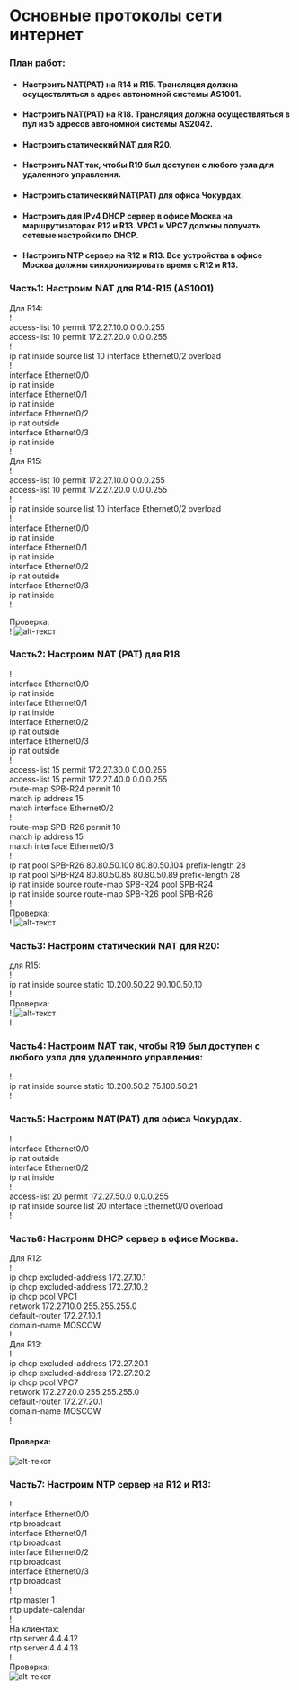 # Основные протоколы сети интернет  

### План работ:  
- #### Настроить NAT(PAT) на R14 и R15. Трансляция должна осуществляться в адрес автономной системы AS1001.  
- #### Настроить NAT(PAT) на R18. Трансляция должна осуществляться в пул из 5 адресов автономной системы AS2042.  
- #### Настроить статический NAT для R20.  
- #### Настроить NAT так, чтобы R19 был доступен с любого узла для удаленного управления.  
- #### Настроить статический NAT(PAT) для офиса Чокурдах.  
- #### Настроить для IPv4 DHCP сервер в офисе Москва на маршрутизаторах R12 и R13. VPC1 и VPC7 должны получать сетевые настройки по DHCP.  
- #### Настроить NTP сервер на R12 и R13. Все устройства в офисе Москва должны синхронизировать время с R12 и R13.  

### Часть1: Настроим NAT для R14-R15 (AS1001)  

Для R14:  
!  
access-list 10 permit 172.27.10.0 0.0.0.255  
access-list 10 permit 172.27.20.0 0.0.0.255  
!  
ip nat inside source list 10 interface Ethernet0/2 overload  
!  
interface Ethernet0/0  
  ip nat inside  
interface Ethernet0/1  
  ip nat inside  
interface Ethernet0/2  
 ip nat outside  
interface Ethernet0/3  
  ip nat inside  
!  
Для R15:  
!  
access-list 10 permit 172.27.10.0 0.0.0.255  
access-list 10 permit 172.27.20.0 0.0.0.255  
!  
ip nat inside source list 10 interface Ethernet0/2 overload  
!  
interface Ethernet0/0  
  ip nat inside  
interface Ethernet0/1  
  ip nat inside  
interface Ethernet0/2  
 ip nat outside  
interface Ethernet0/3  
  ip nat inside  
!  

Проверка:  
!
![alt-текст](https://github.com/stanlaz/otus_network_engineer/blob/main/Лабораторные%20работы/PROTOCOLS/nat-translations.png)  

### Часть2: Настроим NAT (PAT) для R18  
!  
interface Ethernet0/0  
 ip nat inside  
interface Ethernet0/1  
 ip nat inside  
interface Ethernet0/2  
 ip nat outside  
interface Ethernet0/3  
 ip nat outside  
!  
access-list 15 permit 172.27.30.0 0.0.0.255  
access-list 15 permit 172.27.40.0 0.0.0.255  
route-map SPB-R24 permit 10  
 match ip address 15  
 match interface Ethernet0/2  
!  
route-map SPB-R26 permit 10  
 match ip address 15  
 match interface Ethernet0/3  
!  
ip nat pool SPB-R26 80.80.50.100 80.80.50.104 prefix-length 28  
ip nat pool SPB-R24 80.80.50.85 80.80.50.89 prefix-length 28  
ip nat inside source route-map SPB-R24 pool SPB-R24  
ip nat inside source route-map SPB-R26 pool SPB-R26  
!  
Проверка:  
!
![alt-текст](https://github.com/stanlaz/otus_network_engineer/blob/main/Лабораторные%20работы/PROTOCOLS/nat-translations-R18.png)  

### Часть3: Настроим статический NAT для R20:  
для R15:  
!  
ip nat inside source static 10.200.50.22 90.100.50.10  
!  
Проверка:  
!
![alt-текст](https://github.com/stanlaz/otus_network_engineer/blob/main/Лабораторные%20работы/PROTOCOLS/nat-translations-R20.png)  
!
### Часть4: Настроим NAT так, чтобы R19 был доступен с любого узла для удаленного управления:  
!  
ip nat inside source static 10.200.50.2 75.100.50.21  
!  
### Часть5: Настроим NAT(PAT) для офиса Чокурдах.  
!  
interface Ethernet0/0  
 ip nat outside    
interface Ethernet0/2  
 ip nat inside  
!  
access-list 20 permit 172.27.50.0 0.0.0.255  
ip nat inside source list 20 interface Ethernet0/0 overload  
!  
### Часть6: Настроим DHCP сервер в офисе Москва.  
Для R12:  
!  
ip dhcp excluded-address 172.27.10.1  
ip dhcp excluded-address 172.27.10.2  
ip dhcp pool VPC1  
 network 172.27.10.0 255.255.255.0  
 default-router 172.27.10.1  
 domain-name MOSCOW  
!  
Для R13:  
!  
ip dhcp excluded-address 172.27.20.1  
ip dhcp excluded-address 172.27.20.2  
ip dhcp pool VPC7  
 network 172.27.20.0 255.255.255.0  
 default-router 172.27.20.1  
 domain-name MOSCOW  
!  
#### Проверка:  
![alt-текст](https://github.com/stanlaz/otus_network_engineer/blob/main/Лабораторные%20работы/PROTOCOLS/DHCP-VPC.png)  

### Часть7: Настроим NTP сервер на R12 и R13:  
!  
interface Ethernet0/0  
 ntp broadcast  
interface Ethernet0/1  
 ntp broadcast  
interface Ethernet0/2  
 ntp broadcast  
interface Ethernet0/3  
 ntp broadcast  
!  
ntp master 1  
ntp update-calendar  
!  
На клиентах:  
ntp server 4.4.4.12  
ntp server 4.4.4.13  
!  
Проверка:  
![alt-текст](https://github.com/stanlaz/otus_network_engineer/blob/main/Лабораторные%20работы/PROTOCOLS/NTP-R14.png)  


